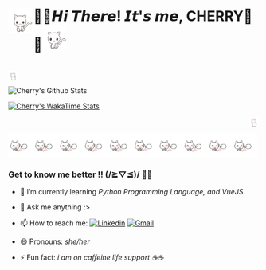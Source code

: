 # <img src="images/cat3.gif" align="left" width="50px">🌸🍒𝙃𝙞 𝙏𝙝𝙚𝙧𝙚! 𝙄𝙩'𝙨 𝙢𝙚, CHERRY🍒🌸<img src="images/cat3.gif" width="50px">
<br/>

<img src="images/cat1.gif" align="left" width="20PX"> 
<br/>


![Cherry's Github Stats](https://github-readme-stats.vercel.app/api?username=CH3RRYANNE&theme=dracula&show_icons=true)

[![Cherry's WakaTime Stats](https://github-readme-stats.vercel.app/api/wakatime?username=CH3RRYANNE&theme=dracula)](https://github.com/anuraghazra/github-readme-stats)

<img src="images/cat1.gif" align="RIGHT" width="20PX"> 
<br/>


<img src="images/cat4.gif" align="left" width="50px"><img src="images/cat4.gif" align="left" width="50px"><img src="images/cat4.gif" align="left" width="50px"><img src="images/cat4.gif" align="left" width="50px"><img src="images/cat4.gif" align="left" width="50px"><img src="images/cat4.gif" align="left" width="50px"><img src="images/cat4.gif" align="left" width="50px"><img src="images/cat4.gif" align="left" width="50px"><img src="images/cat4.gif" align="left" width="50px"><img src="images/cat4.gif" align="left" width="50px">

<br/>
<br/>
<br/>


### Get to know me better !! (/≧▽≦)/ 🩷🩷
- 🌱 I’m currently learning <em>Python Programming Language, and VueJS</em>
- 💬 Ask me anything :>
- 📫 How to reach me: [![Linkedin](https://img.shields.io/badge/-LinkedIn-blue?style=flat&logo=Linkedin&logoColor=white)](www.linkedin.com/in/cherry-anne-d-32695a28b) [![Gmail](https://img.shields.io/badge/-Gmail-c14438?style=flat&logo=Gmail&logoColor=white)](mailto:cherryannedagunan@gmail.com)

- 😄 Pronouns: <em>she/her</em>
- ⚡ Fun fact: <em>i am on caffeine life support ☕☕</em> 


<br/>
